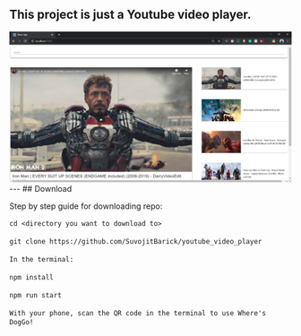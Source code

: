 This project is just a Youtube video player.
---
<img src="https://github.com/SuvojitBarick/youtube_video_player/blob/master/ScreenShot.png" alt="Preview">
---
## Download

Step by step guide for downloading repo:

```
cd <directory you want to download to>

git clone https://github.com/SuvojitBarick/youtube_video_player

In the terminal:

npm install

npm run start

With your phone, scan the QR code in the terminal to use Where's DogGo!
```